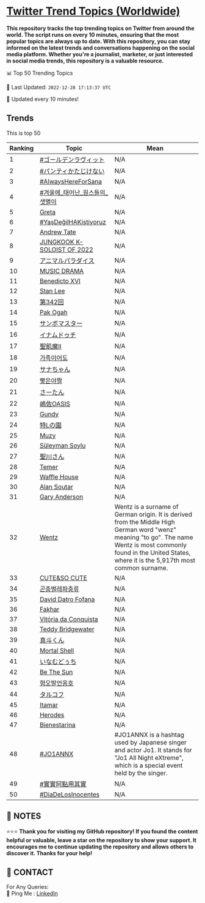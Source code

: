 [Twitter Trend Topics (Worldwide)](https://github.com/ErcinDedeoglu/Twitter-Trend-Topics)
==========

**This repository tracks the top trending topics on Twitter from around the world. 
The script runs on every 10 minutes, ensuring that the most popular topics are always up to date. 
With this repository, you can stay informed on the latest trends and conversations happening on the social media platform. 
Whether you're a journalist, marketer, or just interested in social media trends, this repository is a valuable resource.**


📊 Top 50 Trending Topics

📆 Last Updated: `2022-12-28 17:13:37 UTC`

🔧 Updated every 10 minutes!


## Trends

This is top 50

| Ranking | Topic | Mean |
| ------- | ------------ | ------------ |
| 1 | [#ゴールデンラヴィット](http://twitter.com/search?q=%23%e3%82%b4%e3%83%bc%e3%83%ab%e3%83%87%e3%83%b3%e3%83%a9%e3%83%b4%e3%82%a3%e3%83%83%e3%83%88) | N/A |
| 2 | [#パンティかたじけない](http://twitter.com/search?q=%23%e3%83%91%e3%83%b3%e3%83%86%e3%82%a3%e3%81%8b%e3%81%9f%e3%81%98%e3%81%91%e3%81%aa%e3%81%84) | N/A |
| 3 | [#AlwaysHereForSana](http://twitter.com/search?q=%23AlwaysHereForSana) | N/A |
| 4 | [#겨울에_태어난_원스들의_샛별이](http://twitter.com/search?q=%23%ea%b2%a8%ec%9a%b8%ec%97%90_%ed%83%9c%ec%96%b4%eb%82%9c_%ec%9b%90%ec%8a%a4%eb%93%a4%ec%9d%98_%ec%83%9b%eb%b3%84%ec%9d%b4) | N/A |
| 5 | [Greta](http://twitter.com/search?q=Greta) | N/A |
| 6 | [#YaşDeğilHAKistiyoruz](http://twitter.com/search?q=%23Ya%c5%9fDe%c4%9filHAKistiyoruz) | N/A |
| 7 | [Andrew Tate](http://twitter.com/search?q=Andrew+Tate) | N/A |
| 8 | [JUNGKOOK K-SOLOIST OF 2022](http://twitter.com/search?q=JUNGKOOK+K-SOLOIST+OF+2022) | N/A |
| 9 | [アニマルパラダイス](http://twitter.com/search?q=%e3%82%a2%e3%83%8b%e3%83%9e%e3%83%ab%e3%83%91%e3%83%a9%e3%83%80%e3%82%a4%e3%82%b9) | N/A |
| 10 | [MUSIC DRAMA](http://twitter.com/search?q=MUSIC+DRAMA) | N/A |
| 11 | [Benedicto XVI](http://twitter.com/search?q=Benedicto+XVI) | N/A |
| 12 | [Stan Lee](http://twitter.com/search?q=Stan+Lee) | N/A |
| 13 | [第342回](http://twitter.com/search?q=%e7%ac%ac342%e5%9b%9e) | N/A |
| 14 | [Pak Ogah](http://twitter.com/search?q=Pak+Ogah) | N/A |
| 15 | [サンボマスター](http://twitter.com/search?q=%e3%82%b5%e3%83%b3%e3%83%9c%e3%83%9e%e3%82%b9%e3%82%bf%e3%83%bc) | N/A |
| 16 | [イナムドゥチ](http://twitter.com/search?q=%e3%82%a4%e3%83%8a%e3%83%a0%e3%83%89%e3%82%a5%e3%83%81) | N/A |
| 17 | [聖飢魔II](http://twitter.com/search?q=%e8%81%96%e9%a3%a2%e9%ad%94II) | N/A |
| 18 | [가족이어도](http://twitter.com/search?q=%ea%b0%80%ec%a1%b1%ec%9d%b4%ec%96%b4%eb%8f%84) | N/A |
| 19 | [サナちゃん](http://twitter.com/search?q=%e3%82%b5%e3%83%8a%e3%81%a1%e3%82%83%e3%82%93) | N/A |
| 20 | [빻은야짤](http://twitter.com/search?q=%eb%b9%bb%ec%9d%80%ec%95%bc%ec%a7%a4) | N/A |
| 21 | [さーたん](http://twitter.com/search?q=%e3%81%95%e3%83%bc%e3%81%9f%e3%82%93) | N/A |
| 22 | [嶋佐OASIS](http://twitter.com/search?q=%e5%b6%8b%e4%bd%90OASIS) | N/A |
| 23 | [Gundy](http://twitter.com/search?q=Gundy) | N/A |
| 24 | [特Lの園](http://twitter.com/search?q=%e7%89%b9L%e3%81%ae%e5%9c%92) | N/A |
| 25 | [Muzy](http://twitter.com/search?q=Muzy) | N/A |
| 26 | [Süleyman Soylu](http://twitter.com/search?q=S%c3%bcleyman+Soylu) | N/A |
| 27 | [聖川さん](http://twitter.com/search?q=%e8%81%96%e5%b7%9d%e3%81%95%e3%82%93) | N/A |
| 28 | [Temer](http://twitter.com/search?q=Temer) | N/A |
| 29 | [Waffle House](http://twitter.com/search?q=Waffle+House) | N/A |
| 30 | [Alan Soutar](http://twitter.com/search?q=Alan+Soutar) | N/A |
| 31 | [Gary Anderson](http://twitter.com/search?q=Gary+Anderson) | N/A |
| 32 | [Wentz](http://twitter.com/search?q=Wentz) | Wentz is a surname of German origin. It is derived from the Middle High German word "wenz" meaning "to go". The name Wentz is most commonly found in the United States, where it is the 5,917th most common surname. |
| 33 | [CUTE&SO CUTE](http://twitter.com/search?q=CUTE%26SO+CUTE) | N/A |
| 34 | [곤충벌레파충류](http://twitter.com/search?q=%ea%b3%a4%ec%b6%a9%eb%b2%8c%eb%a0%88%ed%8c%8c%ec%b6%a9%eb%a5%98) | N/A |
| 35 | [David Datro Fofana](http://twitter.com/search?q=David+Datro+Fofana) | N/A |
| 36 | [Fakhar](http://twitter.com/search?q=Fakhar) | N/A |
| 37 | [Vitória da Conquista](http://twitter.com/search?q=Vit%c3%b3ria+da+Conquista) | N/A |
| 38 | [Teddy Bridgewater](http://twitter.com/search?q=Teddy+Bridgewater) | N/A |
| 39 | [真斗くん](http://twitter.com/search?q=%e7%9c%9f%e6%96%97%e3%81%8f%e3%82%93) | N/A |
| 40 | [Mortal Shell](http://twitter.com/search?q=Mortal+Shell) | N/A |
| 41 | [いなむどぅち](http://twitter.com/search?q=%e3%81%84%e3%81%aa%e3%82%80%e3%81%a9%e3%81%85%e3%81%a1) | N/A |
| 42 | [Be The Sun](http://twitter.com/search?q=Be+The+Sun) | N/A |
| 43 | [혐오발언옹호](http://twitter.com/search?q=%ed%98%90%ec%98%a4%eb%b0%9c%ec%96%b8%ec%98%b9%ed%98%b8) | N/A |
| 44 | [タルコフ](http://twitter.com/search?q=%e3%82%bf%e3%83%ab%e3%82%b3%e3%83%95) | N/A |
| 45 | [Itamar](http://twitter.com/search?q=Itamar) | N/A |
| 46 | [Herodes](http://twitter.com/search?q=Herodes) | N/A |
| 47 | [Bienestarina](http://twitter.com/search?q=Bienestarina) | N/A |
| 48 | [#JO1ANNX](http://twitter.com/search?q=%23JO1ANNX) | #JO1ANNX is a hashtag used by Japanese singer and actor Jo1. It stands for "Jo1 All Night eXtreme", which is a special event held by the singer. |
| 49 | [#實實阿點用其實](http://twitter.com/search?q=%23%e5%af%a6%e5%af%a6%e9%98%bf%e9%bb%9e%e7%94%a8%e5%85%b6%e5%af%a6) | N/A |
| 50 | [#DiaDeLosInocentes](http://twitter.com/search?q=%23DiaDeLosInocentes) | N/A |




## 📝 NOTES

⭐⭐⭐ **Thank you for visiting my GitHub repository! If you found the content helpful or valuable, leave a star on the repository to show your support. It encourages me to continue updating the repository and allows others to discover it. Thanks for your help!**

## 📨 CONTACT

 For Any Queries:  
            🏓 Ping Me : [LinkedIn](https://www.linkedin.com/in/ercindedeoglu/)